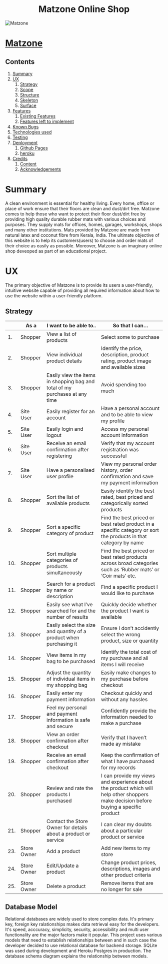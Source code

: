 <h1 align="center">Matzone Online Shop</h1>

![Matzone](./static/images/homepage.jpg)

# [Matzone](https://ms3-bju-project.herokuapp.com/)

## Contents
1. [Summary](#summary)
1. [UX](#ux)
    1. [Strategy](#strategy)
    1. [Scope](#scope)
    1. [Structure](#structure)
    1. [Skeleton](#skeleton)
    1. [Surface](#surface)
1. [Features](#features)
    1. [Existing Features](#existing-features)
    1. [Features left to implement](#left-to)
1. [Known Bugs](#bugs)
1. [Technologies used](#tech)
1. [Testing](#testing)
1. [Deployment](#deployment)
    1. [Github Pages](#github)
    1. [heroku](#heroku)
1. [Credits](#credits)
    1. [Content](#content)
    1. [Acknowledgements](#acks)

# <a name="summary"></a> Summary
A clean environment is essential for healthy living. Every home, office or place of work ensure that their floors are clean and dust/dirt free.  Matzone comes 
to help those who want to protect their floor dust/dirt free by providing high quality durable rubber mats with various choices and purposes. They supply mats for
offices, homes, garages, workshops, shops and many other institutions. Mats provided by Matzone are made from natural latex and coconut fibre from Kerala, India. 
The ultimate objective of this website is to help its customers(users) to choose and order mats of their choice as easily as possible.  Moreover, Matzone is an 
imaginary online shop deveoped as part of an educational project.

# <a name="ux"></a> UX
The primary objective of Matzone is to provide its users a user-friendly, intuitive website capable of providing all required information about how to use the 
website within a user-friendly platform.

## <a name="Strategy"></a> Strategy

   |As a    |I want to be able to..                   |So that I can…                                                                    
---|--------|-----------------------------------------|----------------------------------------------------------------------------------
 1.|Shopper |View a list of products                  |Select some to purchase                                                           
 2.|Shopper |View individual product details          |Identify the price, description, product rating, product image and available sizes
 3.|Shopper |Easily view the items in shopping bag and total of my purchases at any time |Avoid spending too much
 4.|Site User|Easily register for an account |Have a personal account and to be able to view my profile
 5.|Site User|Easily login and logout  |Access my personal account information
 6.|Site User|Receive an email confirmation after registering |Verify that my account registration was successful
 7.|Site User|Have a personalised user profile |View my personal order history, order confirmation and save my payment information
 8.|Shopper |Sort the list of available products |Easily identify the best rated, best priced and categorically sorted products
 9.|Shopper |Sort a specific category of product |Find the best priced or best rated product in a specific category or sort the products in that category by name
10.|Shopper |Sort multiple categories of products simultaneously |Find the best priced or best rated products across broad categories such as ‘Rubber mats’ or ‘Coir mats’ etc.
11.|Shopper |Search for a product by name or description |Find a specific product I would like to purchase
12.|Shopper |Easily see what I’ve searched for and the number of results |Quickly decide whether the product I want is available
13.|Shopper |Easily select the size and quantity of a product when purchasing it |Ensure I don’t accidently select the wrong product, size or quantity 
14.|Shopper |View items in my bag to be purchased |Identify the total cost of my purchase and all items I will receive
15.|Shopper |Adjust the quantity of individual items in my shopping bag |Easily make changes to my purchase before checkout
16.|Shopper |Easily enter my payment information |Checkout quickly and without any hassles
17.|Shopper |Feel my personal and payment information is safe and secure |Confidently provide the information needed to make a purchase
18.|Shopper |View an order confirmation after checkout |Verify that I haven’t made ay mistake
19.|Shopper |Receive an email confirmation after checkout |Keep the confirmation of what I have purchased for my records
20.|Shopper |Review and rate the products I purchased |I can provide my views and experience about the product which will help other shoppers make decision before buying a specific product
21.|Shopper |Contact the Store Owner for details about a product or service |I can clear my doubts about a particular product or service
23.|Store Owner |Add a product |Add new items to my store
24.|Store Owner |Edit/Update a product |Change product prices, descriptions, images and other product criteria
25.|Store Owner |Delete a product |Remove items that are no longer for sale

## **Database Model**

Relational databases are widely used to store complex data.  It's primary key, foreign key ralationships makes data retrieval easy for the developers. It's speed, acccuracy, simplicity, security, accessibility and multi user functionality are the major factors make it popular. This project uses various models that need to establish relationships between and in such case the developer decided to use relational database for backend storage. SQLite was used during development and Heroku Postgres in production. The database schema diagram explains the relationship between models.

